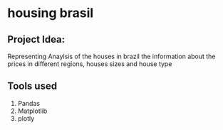 # housing brasil

## Project Idea:

Representing Anaylsis of the houses in brazil the information about the prices in different regions, houses sizes and house type

## Tools used 
1. Pandas
2. Matplotlib
3. plotly
